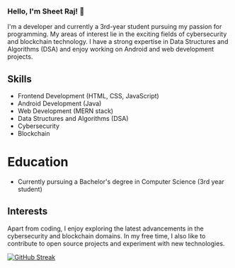 ### Hello, I'm Sheet Raj! 👋

I'm a  developer and currently a 3rd-year student pursuing my passion for programming. My areas of interest lie in the exciting fields of cybersecurity and blockchain technology. I have a strong expertise in Data Structures and Algorithms (DSA) and enjoy working on Android and web development projects.


## Skills

- Frontend Development (HTML, CSS, JavaScript)
- Android Development (Java)
- Web Development (MERN stack)
- Data Structures and Algorithms (DSA)
- Cybersecurity
- Blockchain

# Education

- Currently pursuing a Bachelor's degree in Computer Science (3rd year student)

## Interests

Apart from coding, I enjoy exploring the latest advancements in the cybersecurity and blockchain domains. In my free time, I also like to contribute to open source projects and experiment with new technologies.


[![GitHub Streak](https://github-readme-streak-stats.herokuapp.com?user=SheetRaj&theme=dark&hide_border=true&mode=weekly)](https://git.io/streak-stats)


<!--
**SheetRaj/SheetRaj** is a ✨ _special_ ✨ repository because its `README.md` (this file) appears on your GitHub profile.

Here are some ideas to get you started:

- 🔭 I’m currently working on ...
- 🌱 I’m currently learning ...
- 👯 I’m looking to collaborate on ...
- 🤔 I’m looking for help with ...
- 💬 Ask me about ...
- 📫 How to reach me: ...
- 😄 Pronouns: ...
- ⚡ Fun fact: ...
-->
